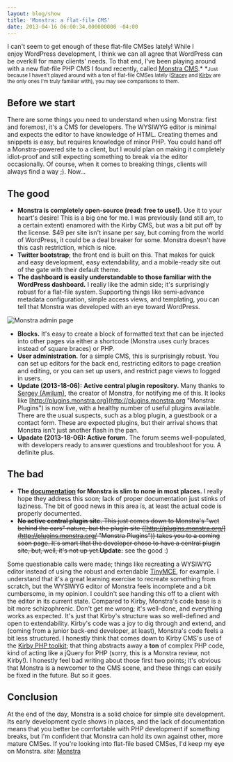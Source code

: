 ```yaml
---
layout: blog/show
title: 'Monstra: a flat-file CMS'
date: 2013-04-16 06:00:34.000000000 -04:00
---
```


I can't seem to get enough of these flat-file CMSes lately! While I enjoy WordPress development, I think we can all agree that WordPress can be overkill for many clients' needs. To that end, I've been playing around with a new flat-file PHP CMS I found recently, called [Monstra CMS](http://monstra.org/ "Monstra CMS").* *<small>Just because I haven't played around with a ton of flat-file CMSes lately ([Stacey](http://www.staceyapp.com/ "Stacey") and [Kirby](http://getkirby.com/ "Kirby") are the only ones I'm truly familiar with), you may see comparisons to them.</small>

## Before we start

There are some things you need to understand when using Monstra: first and foremost, it's a CMS for developers. The WYSIWYG editor is minimal and expects the editor to have knowledge of HTML. Creating themes and snippets is easy, but requires knowledge of minor PHP. You could hand off a Monstra-powered site to a client, but I would plan on making it completely idiot-proof and still expecting something to break via the editor occasionally. Of course, when it comes to breaking things, clients will always find a way ;). Now...

## The good

- **Monstra is completely open-source (read: free to use!).** Use it to your heart's desire! This is a big one for me. I was previously (and still am, to a certain extent) enamored with the Kirby CMS, but was a bit put off by the license. $49 per site isn't insane per say, but coming from the world of WordPress, it could be a deal breaker for some. Monstra doesn't have this cash restriction, which is nice.
- **Twitter bootstrap**; the front end is built on this. That makes for quick and easy development, easy extendability, and a mobile-ready site out of the gate with their default theme.
- **The dashboard is easily understandable to those familiar with the WordPress dashboard.** I really like the admin side; it's surprisingly robust for a flat-file system. Supporting things like semi-advance metadata configuration, simple access views, and templating, you can tell that Monstra was developed with an eye toward WordPress.

![Monstra admin page](http://res.cloudinary.com/dstrunk/image/upload/v1414083574/Screen-Shot-2013-04-16-at-09_59_15_f71rtz.png)

- **Blocks.** It's easy to create a block of formatted text that can be injected into other pages via either a shortcode (Monstra uses curly braces instead of square braces) or PHP.
- **User administration.** for a simple CMS, this is surprisingly robust. You can set up editors for the back end, restricting editors to page creation and editing, or you can set up users, and restrict page views to logged in users.
- **Update (2013-18-06):** **Active central plugin repository.** Many thanks to [Sergey (Awilum)](http://awilum.monstra.org/ "SERGEY ROMANENKO | Awilum"), the creator of Monstra, for notifying me of this. It looks like [http://plugins.monstra.org](http://plugins.monstra.org "Monstra: Plugins") is now live, with a healthy number of useful plugins available. There are the usual suspects, such as a blog plugin, a guestbook or a contact form. These are expected plugins, but their arrival shows that Monstra isn't just another flash in the pan.
- **Upadate (2013-18-06): Active forum.** The forum seems well-populated, with developers ready to answer questions and troubleshoot for you. A definite plus.

## The bad

- **The [documentation](http://monstra.org/documentation "Monstra documentation") for Monstra is slim to none in most places.** I really hope they address this soon; lack of proper documentation just stinks of laziness. The bit of good news in this area is, at least the actual code is properly documented.
- <del>**No active central plugin site.** This just comes down to Monstra's "wet behind the ears" nature, but the plugin site ([http://plugins.monstra.org/](http://plugins.monstra.org/ "Monstra Plugins")) takes you to a coming soon page. It's smart that the developer chose to have a central plugin site, but, well, it's not up yet.</del>**Update:** see the good :)

Some questionable calls were made; things like recreating a WYSIWYG editor instead of using the robust and extendable [TinyMCE](http://www.tinymce.com/ "Tiny MCE"), for example. I understand that it's a great learning exercise to recreate something from scratch, but the WYSIWYG editor of Monstra feels incomplete and a bit cumbersome, in my opinion. I couldn't see handing this off to a client with the editor in its current state. Compared to Kirby, Monstra's code base is a bit more schizophrenic. Don't get me wrong; it's well-done, and everything works as expected. It's just that Kirby's structure was so well-defined and open to extendability. Kirby's code was a joy to dig through and extend, and (coming from a junior back-end developer, at least), Monstra's code feels a bit less structured. I honestly think that comes down to Kirby CMS's use of the [Kirby PHP toolkit](http://toolkit.getkirby.com/ "Kirby Toolkit"); that thing abstracts away a **ton** of complex PHP code, kind of acting like a jQuery for PHP (sorry, this is a Monstra review, not Kirby!). I honestly feel bad writing about those first two points; it's obvious that Monstra is a newcomer to the CMS scene, and these things can easily be fixed in the future. But so it goes.

## Conclusion

At the end of the day, Monstra is a solid choice for simple site development. Its early development cycle shows in places, and the lack of documentation means that you better be comfortable with PHP development if something breaks, but I'm confident that Monstra can hold its own against other, more mature CMSes. If you're looking into flat-file based CMSes, I'd keep my eye on Monstra. *site:* [Monstra](http://monstra.org/ "Monstra")

